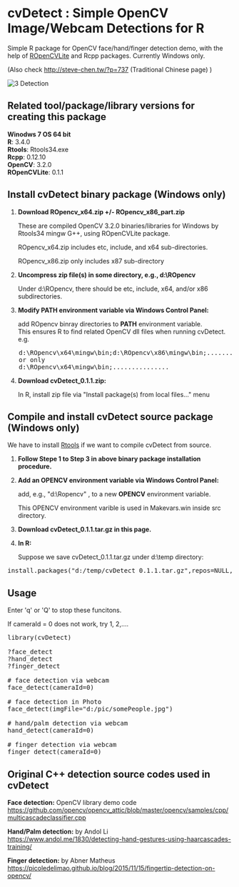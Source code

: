 # cvDetect : Simple OpenCV Image/Webcam Detections for R
Simple R package for OpenCV face/hand/finger detection demo, with the help of [ROpenCVLite](https://github.com/swarm-lab/ROpenCVLite) and Rcpp packages. Currently Windows only.

(Also check http://steve-chen.tw/?p=737  (Traditional Chinese page) )

![3 Detection](http://steve-chen.tw/wp-content/uploads/2017/05/all000.jpg)

## Related tool/package/library versions for creating this package

__Winodws 7 OS 64 bit__  
__R__: 3.4.0  
__Rtools__: Rtools34.exe  
__Rcpp__: 0.12.10  
__OpenCV__: 3.2.0  
__ROpenCVLite__: 0.1.1

## Install cvDetect binary package (Windows only)

1. __Download ROpencv_x64.zip +/- ROpencv_x86_part.zip__

   These are compiled OpenCV 3.2.0 binaries/libraries for Windows by Rtools34 mingw G++, using ROpenCVLite package.
   
   ROpencv_x64.zip includes etc, include, and x64 sub-directories.
   
   ROpencv_x86.zip only includes x87 sub-directory   

2. __Uncompress zip file(s) in some directory, e.g., d:\ROpencv__

   Under d:\ROpencv, there should be etc, include, x64, and/or x86 subdirectories.

3. __Modify PATH environment variable via Windows Control Panel:__

   add ROpencv binray directories to __PATH__ environment variable.     
   This ensures R to find related OpenCV dll files when running cvDetect.  
   e.g.  
<pre>
   d:\ROpencv\x64\mingw\bin;d:\ROpencv\x86\mingw\bin;............... 
   or only
   d:\ROpencv\x64\mingw\bin;............... 
</pre>   
   

4. __Download cvDetect_0.1.1.zip:__

   In R, install zip file via "Install package(s) from local files..." menu

## Compile and install cvDetect source package (Windows only) 

We have to install [Rtools](https://cran.r-project.org/bin/windows/Rtools/) if we want to compile cvDetect from source.

1. __Follow Stepe 1 to Step 3 in above binary package installation procedure.__ 

2. __Add an OPENCV environment variable via Windows Control Panel:__

   add, e.g., "d:\Ropencv" , to a new  __OPENCV__ environment variable.

   This OPENCV environment varible is used in Makevars.win inside src directory.
   
3. __Download  cvDetect_0.1.1.tar.gz in this page.__

4. __In R:__ 

   Suppose we save cvDetect_0.1.1.tar.gz under d:\temp directory:  
<pre>
install.packages("d:/temp/cvDetect_0.1.1.tar.gz",repos=NULL,type="source")  
</pre>

## Usage

Enter 'q' or 'Q' to stop these funcitons.

If cameraId = 0 does not work, try 1, 2,.... 

<pre>
library(cvDetect)

?face_detect
?hand_detect
?finger_detect

# face detection via webcam
face_detect(cameraId=0)

# face detection in Photo 
face_detect(imgFile="d:/pic/somePeople.jpg")

# hand/palm detection via webcam
hand_detect(cameraId=0)

# finger detection via webcam
finger_detect(cameraId=0)
</pre>

## Original C++ detection source codes used in cvDetect

__Face detection:__  OpenCV library demo code  
https://github.com/opencv/opencv_attic/blob/master/opencv/samples/cpp/multicascadeclassifier.cpp

__Hand/Palm detection:__  by Andol Li  
https://www.andol.me/1830/detecting-hand-gestures-using-haarcascades-training/

__Finger detection:__ by Abner Matheus  
https://picoledelimao.github.io/blog/2015/11/15/fingertip-detection-on-opencv/
